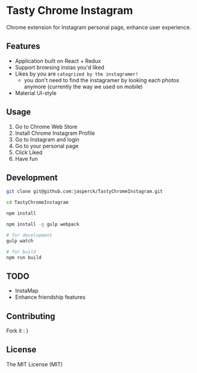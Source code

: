 # Tasty Chrome Instagram
Chrome extension for Instagram personal page, enhance user experience.  

## Features
* Application built on React + Redux
* Support browsing instas you'd liked
* Likes by you are `catogrized by the instagramer!`
  * you don't need to find the instagramer by looking each photos anymore (currently the way we used on mobile)
* Material UI-style

## Usage
1. Go to Chrome Web Store  
2. Install Chrome Instagram Profile  
3. Go to Instagram and login  
4. Go to your personal page  
5. Click Liked  
6. Have fun  

## Development

```sh
git clone git@github.com:jasperck/TastyChromeInstagram.git

cd TastyChromeInstagram

npm install

npm install -g gulp webpack

# for development
gulp watch

# for build
npm run build
```

## TODO
* InstaMap
* Enhance friendship features

## Contributing
Fork it : )

## License
The MIT License (MIT)